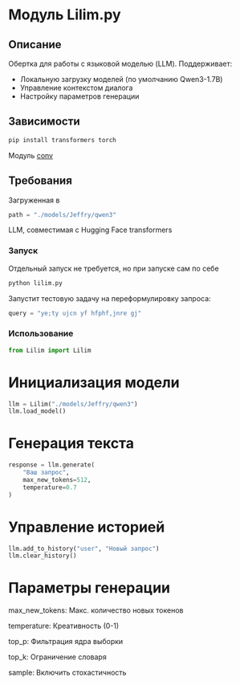 # Модуль Lilim.py

## Описание
Обертка для работы с языковой моделью (LLM). Поддерживает:
- Локальную загрузку моделей (по умолчанию Qwen3-1.7B)
- Управление контекстом диалога
- Настройку параметров генерации

## Зависимости
```bash
pip install transformers torch
```
Модуль <a href="https://github.com/Archibaka/Epstein/tree/main/docs/conv.md">conv</a>

## Требования
Загруженная в 
```python
path = "./models/Jeffry/qwen3"
```
LLM, совместимая с Hugging Face transformers

### Запуск
Отдельный запуск не требуется, но при запуске сам по себе
```bash
python lilim.py
```
Запустит тестовую задачу на переформулировку запроса: 
```python
query = "ye;ty ujcn yf hfphf,jnre gj"
```

### Использование
```python
from Lilim import Lilim
```

# Инициализация модели
```python
llm = Lilim("./models/Jeffry/qwen3")
llm.load_model()
```

# Генерация текста
```python
response = llm.generate(
    "Ваш запрос",
    max_new_tokens=512,
    temperature=0.7
)
```
# Управление историей
```python
llm.add_to_history("user", "Новый запрос")
llm.clear_history()
```
# Параметры генерации
max_new_tokens: Макс. количество новых токенов

temperature: Креативность (0-1)

top_p: Фильтрация ядра выборки

top_k: Ограничение словаря

sample: Включить стохастичность
